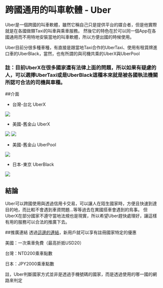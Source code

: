 跨國通用的叫車軟體 - Uber
====

Uber是一個跨國的叫車軟體，雖然它稱自己只是提供平台的媒合者，但是他實際就是在各國做類Taxi的叫車與乘車服務。
然後它的特色在於可以同一個App在各國通用而不用特地安裝當地的叫車軟體，所以方便出國的時候使用。

Uber目前分很多種車種，有直接是跟當地Taxi合作的UberTaxi、使用有租賃牌進口車的UberBlack，當然，也有所謂的與司機共乘的UberX與UberPool

### 註：目前UberX在很多國家還有法律上面的問題，所以如果有疑慮的人，可以選擇UberTaxi或是UberBlack這種本來就是被各國執法機關所認可合法的司機與車種。


##介面

* 台灣-台北 UberX


![](https://photo.hy31.net/2015/uber/1.png)


* 美國-舊金山 UberX


![](https://photo.hy31.net/2015/uber/3.png)
![](https://photo.hy31.net/2015/uber/31.png)


* 美國-舊金山 UberPool


![](https://photo.hy31.net/2015/uber/4.png)


* 日本-東京 UberBlack


![](https://photo.hy31.net/2015/uber/2.png)


## 結論
Uber可以跨國使用與透過信用卡交易，可以讓人在陌生國家時，方便且快速到達目的地，而比較不會遇到車資問題...等等過去在異國搭車會遇到的鳥事。
但UberX在部分國家不遵守當地法規也是現實，所以希望Uber趕快處理好，讓這樣有用的服務可以合法的推廣下去。


##推廣連結
透過[這邊的連結](http://www.uber.com/invite/s194a)，新用戶就可以享有註冊國家特定的優惠

美國：一次乘車免費（最高折抵USD20）

台灣：NTD200乘車點數

日本：JPY2000乘車點數

註，Uber判斷國家方式並非是透過手機號碼的國家，而是透過使用的哪一國的網路來判定